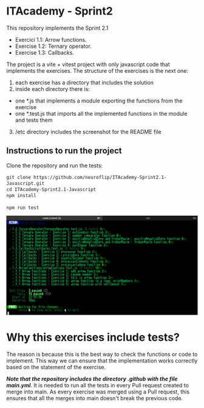 # ITAcademy - Sprint2

This repository implements the Sprint 2.1 
- Exercici 1.1: Arrow functions.
- Exercise 1.2: Ternary operator.
- Exercise 1.3: Callbacks.

The project is a vite + vitest project with only javascript code that implements the exercises. The structure of the exercises is the next one:

 1. each exercise has a directory that includes the solution 
 2. inside each directory there is:
  - one *.js that implements a module exporting the functions from the exercise
  - one *.test.js that imports all the implemented functions in the module and tests them
 3. /etc directory includes the screenshot for the README file


## Instructions to run the project

Clone the repository and run the tests:

```
git clone https://github.com/neuroflip/ITAcademy-Sprint2.1-Javascript.git
cd ITAcademy-Sprint2.1-Javascript
npm install

npm run test
```

![alt basic screenshot from the project](https://github.com/neuroflip/ITAcademy-Sprint2.1-Javascript/blob/main/etc/tests.png)

# Why this exercises include tests?

The reason is because this is the best way to check the functions or code to implement. This way we can ensure that the implementation works correctly based on the statement of the exercise.

***Note that the repository includes the directory .github with the file main.yml***. It is needed to run all the tests in every Pull request created to merge into main. As every exercise was merged using a Pull request, this ensures that all the merges into main doesn't break the previous code.